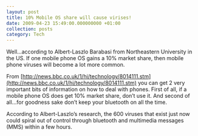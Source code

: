```yaml
---
layout: post
title: 10% Mobile OS share will cause virises!
date: 2009-04-23 15:49:00.000000000 +01:00
collection: posts
category: Tech
---
```


Well…according to Albert-Laszlo Barabasi from Northeastern University in the US. If one mobile phone OS gains a 10% market share, then mobile phone viruses will become a lot more common.

From [http://news.bbc.co.uk/1/hi/technology/8014111.stm](http://news.bbc.co.uk/1/hi/technology/8014111.stm) you can get 2 very important bits of information on how to deal with phones. First of all, if a mobile phone OS does get 10% market share, don’t use it. And second of all…for goodness sake don’t keep your bluetooth on all the time.

According to Albert-Laszlo’s research, the 600 viruses that exist just now could spiral out of control through bluetooth and multimedia messages (MMS) within a few hours.
